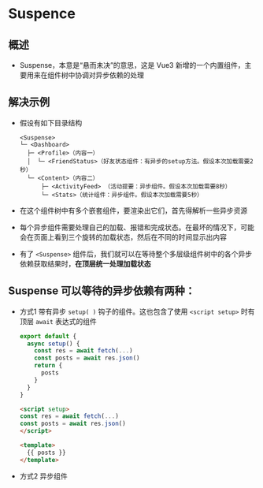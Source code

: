 # Suspence

## 概述

+ Suspense，本意是“悬而未决”的意思，这是 Vue3 新增的一个内置组件，主要用来在组件树中协调对异步依赖的处理

## 解决示例

+ 假设有如下目录结构

  ```
  <Suspense>
  └─ <Dashboard>
    ├─ <Profile>（内容一）
    │  └─ <FriendStatus>（好友状态组件：有异步的setup方法。假设本次加载需要2秒）
    └─ <Content>（内容二）
        ├─ <ActivityFeed> （活动提要：异步组件。假设本次加载需要8秒）
        └─ <Stats>（统计组件：异步组件。假设本次加载需要5秒）
  ```

+ 在这个组件树中有多个嵌套组件，要渲染出它们，首先得解析一些异步资源

+ 每个异步组件需要处理自己的加载、报错和完成状态。在最坏的情况下，可能会在页面上看到三个旋转的加载状态，然后在不同的时间显示出内容

+ 有了 `<Suspense>` 组件后，我们就可以在等待整个多层级组件树中的各个异步依赖获取结果时，**在顶层统一处理加载状态**

## Suspense 可以等待的异步依赖有两种：

+ 方式1 带有异步 `setup( )` 钩子的组件。这也包含了使用 `<script setup>` 时有顶层 `await` 表达式的组件

  ```js
  export default {
    async setup() {
      const res = await fetch(...)
      const posts = await res.json()
      return {
        posts
      }
    }
  }
  ```

  ```html
  <script setup>
  const res = await fetch(...)
  const posts = await res.json()
  </script>

  <template>
    {{ posts }}
  </template>
  ```

+ 方式2 异步组件
